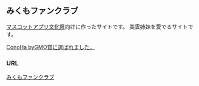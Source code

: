 みくもファンクラブ
----

[マスコットアプリ文化祭](http://pronama.github.io/mascot-apps-contest/2014/)向けに作ったサイトです。
美雲姉妹を愛でるサイトです。

[ConoHa byGMO賞に選ばれました。](http://pronama.github.io/mascot-apps-contest/2014/awards.html)

### URL
[みくもファンクラブ](http://mikumo.abcang.net/)
